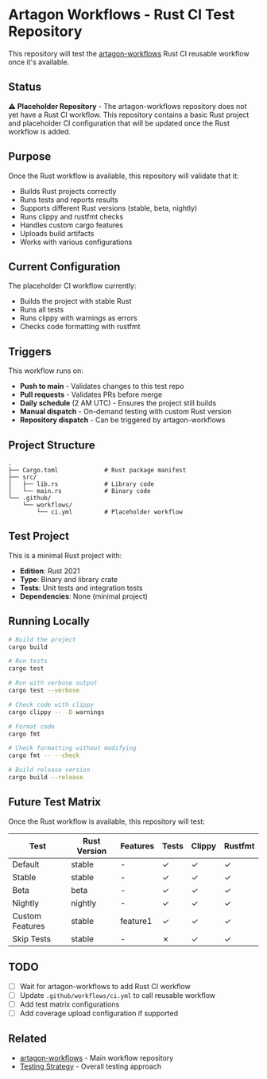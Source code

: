 # Artagon Workflows - Rust CI Test Repository

This repository will test the [artagon-workflows](https://github.com/artagon/artagon-workflows) Rust CI reusable workflow once it's available.

## Status

⚠️ **Placeholder Repository** - The artagon-workflows repository does not yet have a Rust CI workflow. This repository contains a basic Rust project and placeholder CI configuration that will be updated once the Rust workflow is added.

## Purpose

Once the Rust workflow is available, this repository will validate that it:
- Builds Rust projects correctly
- Runs tests and reports results
- Supports different Rust versions (stable, beta, nightly)
- Runs clippy and rustfmt checks
- Handles custom cargo features
- Uploads build artifacts
- Works with various configurations

## Current Configuration

The placeholder CI workflow currently:
- Builds the project with stable Rust
- Runs all tests
- Runs clippy with warnings as errors
- Checks code formatting with rustfmt

## Triggers

This workflow runs on:
- **Push to main** - Validates changes to this test repo
- **Pull requests** - Validates PRs before merge
- **Daily schedule** (2 AM UTC) - Ensures the project still builds
- **Manual dispatch** - On-demand testing with custom Rust version
- **Repository dispatch** - Can be triggered by artagon-workflows

## Project Structure

```
.
├── Cargo.toml             # Rust package manifest
├── src/
│   ├── lib.rs             # Library code
│   └── main.rs            # Binary code
└── .github/
    └── workflows/
        └── ci.yml         # Placeholder workflow
```

## Test Project

This is a minimal Rust project with:
- **Edition**: Rust 2021
- **Type**: Binary and library crate
- **Tests**: Unit tests and integration tests
- **Dependencies**: None (minimal project)

## Running Locally

```bash
# Build the project
cargo build

# Run tests
cargo test

# Run with verbose output
cargo test --verbose

# Check code with clippy
cargo clippy -- -D warnings

# Format code
cargo fmt

# Check formatting without modifying
cargo fmt -- --check

# Build release version
cargo build --release
```

## Future Test Matrix

Once the Rust workflow is available, this repository will test:

| Test | Rust Version | Features | Tests | Clippy | Rustfmt |
|------|--------------|----------|-------|--------|---------|
| Default | stable | - | ✓ | ✓ | ✓ |
| Stable | stable | - | ✓ | ✓ | ✓ |
| Beta | beta | - | ✓ | ✓ | ✓ |
| Nightly | nightly | - | ✓ | ✓ | ✓ |
| Custom Features | stable | feature1 | ✓ | ✓ | ✓ |
| Skip Tests | stable | - | ✗ | ✓ | ✓ |

## TODO

- [ ] Wait for artagon-workflows to add Rust CI workflow
- [ ] Update `.github/workflows/ci.yml` to call reusable workflow
- [ ] Add test matrix configurations
- [ ] Add coverage upload configuration if supported

## Related

- [artagon-workflows](https://github.com/artagon/artagon-workflows) - Main workflow repository
- [Testing Strategy](https://github.com/artagon/artagon-workflows/blob/main/.model-context/TESTING_STRATEGY.md) - Overall testing approach
